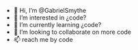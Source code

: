 - 👋 Hi, I’m @GabrielSmythe
- 👀 I’m interested in ¿code?
- 🌱 I’m currently learning ¿code?
- 💞️ I’m looking to collaborate on more code
- 📫 reach me by code

<!---
GabrielSmythe/GabrielSmythe is a ✨ special ✨ repository because its `README.md` (this file) appears on your GitHub profile.
You can click the Preview link to take a look at your changes.
--->
